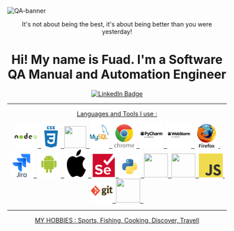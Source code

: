 ![QA-banner](https://user-images.githubusercontent.com/119007907/209415679-06ec90a6-3efd-4c60-9652-5212ab9829d1.jpg)
<p align="center">
It's not about being the best, it's about being better than you were yesterday!
</p>
<div align="center">
<h1 align="center">Hi! My name is Fuad. I'm a Software QA Manual and Automation Engineer</h1>
<a href="https://www.linkedin.com/in/fuad--karimov/">
<img src="https://img.shields.io/badge/LinkedIn-blue?style=for-the-badge&logo=linkedin&logoColor=white" alt="LinkedIn Badge"/>
<div align="center">
</div>
<p>
<hr>
Languages and Tools I use :
<div align="center">
<img src="https://github.com/devicons/devicon/blob/master/icons/nodejs/nodejs-original-wordmark.svg" title="NodeJS" alt="NodeJS" width="55" height="55"/>&nbsp;
<img src="https://github.com/devicons/devicon/blob/master/icons/css3/css3-plain-wordmark.svg"  title="CSS3" alt="CSS" width="45" height="50"/>&nbsp;
<img src="https://w7.pngwing.com/pngs/201/90/png-transparent-logo-html-html5.png" width="50" height="50"/>&nbsp;
<img src="https://github.com/devicons/devicon/blob/master/icons/mysql/mysql-original-wordmark.svg" title="MySQL"  alt="MySQL" width="45" height="70"/>&nbsp;
<img src="https://github.com/devicons/devicon/blob/master/icons/chrome/chrome-original-wordmark.svg" title="Chrome" alt="Chrome" width="55" height="55"/>&nbsp;
<img src="https://github.com/devicons/devicon/blob/master/icons/pycharm/pycharm-original-wordmark.svg" title="PyCharm" alt="PyCharm"width="55" height="60"/>&nbsp;
<img src="https://github.com/devicons/devicon/blob/master/icons/webstorm/webstorm-original-wordmark.svg" title="Webstorm" alt="Webstorm" width="55" height="60"/>&nbsp;
<img src="https://github.com/devicons/devicon/blob/master/icons/firefox/firefox-original-wordmark.svg" title="Firefox" alt="Firefox" width="55"/>&nbsp; 
<img src="https://github.com/devicons/devicon/blob/master/icons/jira/jira-original-wordmark.svg" title="Jira" alt="Jira" width="55"/>&nbsp;  
<img src="https://github.com/devicons/devicon/blob/master/icons/android/android-original-wordmark.svg" title="Android" alt="Android" width="55" height="55"/>&nbsp;
<img src="https://github.com/devicons/devicon/blob/master/icons/apple/apple-original.svg" title="Apple" alt="Apple" width="55" height="65"/>&nbsp;   
<img src="https://github.com/devicons/devicon/blob/master/icons/selenium/selenium-original.svg" title="Selenium" alt="Selenium" width="55"/>&nbsp;
<img src="https://raw.githubusercontent.com/github/explore/80688e429a7d4ef2fca1e82350fe8e3517d3494d/topics/python/python.png" width="50" height="50" />&nbsp;
<img src="https://d2h1nbmw1jjnl.cloudfront.net/company_directory_entries/company_logos/000/000/328/original/bstack_2x.png?1582638320" width="55" height="55" />&nbsp;
<img src="https://res.cloudinary.com/postman/image/upload/t_team_logo/v1629869194/team/2893aede23f01bfcbd2319326bc96a6ed0524eba759745ed6d73405a3a8b67a8" width="55" height="55" />&nbsp;
<img src="https://raw.githubusercontent.com/github/explore/80688e429a7d4ef2fca1e82350fe8e3517d3494d/topics/javascript/javascript.png" width="55" height="55" />&nbsp;
<img src="https://raw.githubusercontent.com/github/explore/80688e429a7d4ef2fca1e82350fe8e3517d3494d/topics/git/git.png" width="50" height="55" />&nbsp;
<img src="https://upload.wikimedia.org/wikipedia/commons/thumb/d/d5/Selenium_Logo.png/861px-Selenium_Logo.png?20200511151950" width="55" height="55" />  
&nbsp;
</p> 
</div>
<p> 
<hr> 
</p>
<p align="center">
MY HOBBIES : Sports, Fishing, Cooking, Discover, Travell 
</p
